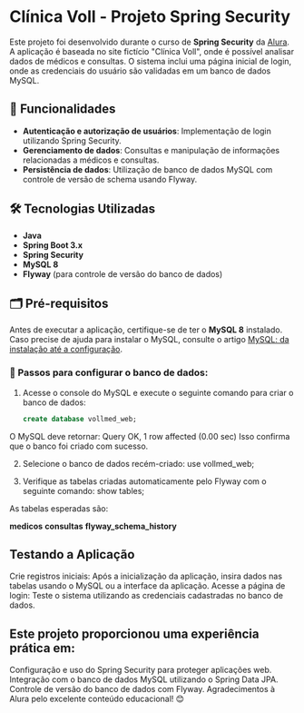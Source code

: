 # Clínica Voll - Projeto Spring Security

Este projeto foi desenvolvido durante o curso de **Spring Security** da [Alura](https://www.alura.com.br/). A aplicação é baseada no site fictício "Clínica Voll", onde é possível analisar dados de médicos e consultas. O sistema inclui uma página inicial de login, onde as credenciais do usuário são validadas em um banco de dados MySQL.

## 🚀 Funcionalidades

- **Autenticação e autorização de usuários**: Implementação de login utilizando Spring Security.
- **Gerenciamento de dados**: Consultas e manipulação de informações relacionadas a médicos e consultas.
- **Persistência de dados**: Utilização de banco de dados MySQL com controle de versão de schema usando Flyway.

## 🛠️ Tecnologias Utilizadas

- **Java**
- **Spring Boot 3.x**
- **Spring Security**
- **MySQL 8**
- **Flyway** (para controle de versão do banco de dados)

## 🗂️ Pré-requisitos

Antes de executar a aplicação, certifique-se de ter o **MySQL 8** instalado. Caso precise de ajuda para instalar o MySQL, consulte o artigo [MySQL: da instalação até a configuração](https://www.alura.com.br/artigos/mysql-da-instalacao-ate-a-configuracao).

### 🎯 Passos para configurar o banco de dados:

1. Acesse o console do MySQL e execute o seguinte comando para criar o banco de dados:
   ```sql
   create database vollmed_web;


O MySQL deve retornar:
Query OK, 1 row affected (0.00 sec)
Isso confirma que o banco foi criado com sucesso.

2. Selecione o banco de dados recém-criado:
use vollmed_web;



3. Verifique as tabelas criadas automaticamente pelo Flyway com o seguinte comando:
show tables;

As tabelas esperadas são:

**medicos**
**consultas**
**flyway_schema_history**


## Testando a Aplicação
Crie registros iniciais: Após a inicialização da aplicação, insira dados nas tabelas usando o MySQL ou a interface da aplicação.
Acesse a página de login: Teste o sistema utilizando as credenciais cadastradas no banco de dados.


## Este projeto proporcionou uma experiência prática em:

Configuração e uso do Spring Security para proteger aplicações web.
Integração com o banco de dados MySQL utilizando o Spring Data JPA.
Controle de versão do banco de dados com Flyway.
Agradecimentos à Alura pelo excelente conteúdo educacional! 😊
